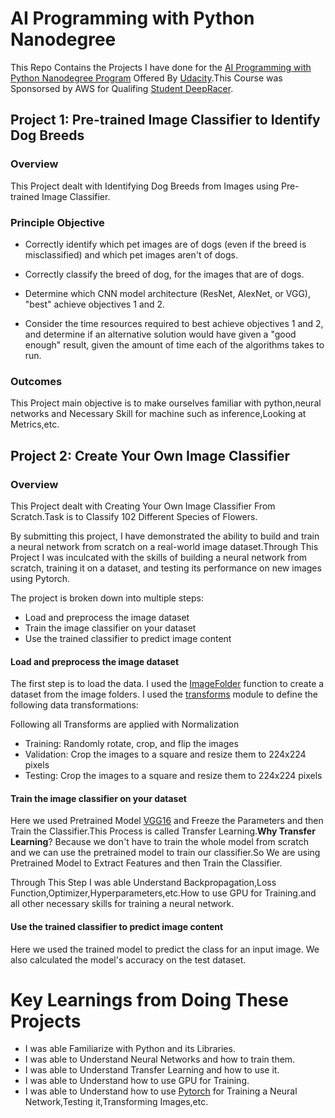 # AI Programming with Python Nanodegree

This Repo Contains the Projects I have done for the [AI Programming with Python Nanodegree Program](https://www.udacity.com/course/ai-programming-python-nanodegree--nd089) Offered By [Udacity](https://www.udacity.com/).This Course was Sponsorsed by AWS for Qualifing [Student DeepRacer](https://student.deepracer.com).



## Project 1: Pre-trained Image Classifier to Identify Dog Breeds

### Overview

This Project dealt with Identifying Dog Breeds from Images using Pre-trained Image Classifier.

### Principle Objective

* Correctly identify which pet images are of dogs (even if the breed is misclassified) and which pet images aren't of dogs.

* Correctly classify the breed of dog, for the images that are of dogs.

* Determine which CNN model architecture (ResNet, AlexNet, or VGG), "best" achieve objectives 1 and 2.

* Consider the time resources required to best achieve objectives 1 and 2, and determine if an alternative  solution would have given a "good enough" result, given the amount of time each of the algorithms takes to run.

### Outcomes

This Project main objective is to make ourselves familiar with python,neural networks and Necessary Skill for machine such as inference,Looking at Metrics,etc.

## Project 2: Create Your Own Image Classifier

### Overview

This Project dealt with Creating Your Own Image Classifier From Scratch.Task is to Classify 102 Different Species of Flowers.

By submitting this project, I have demonstrated the ability to build and train a neural network from scratch on a real-world image dataset.Through This Project I was inculcated with the skills of building a neural network from scratch, training it on a dataset, and testing its performance on new images using Pytorch.

The project is broken down into multiple steps:

* Load and preprocess the image dataset
* Train the image classifier on your dataset
* Use the trained classifier to predict image content

#### Load and preprocess the image dataset

The first step is to load the data. I used the [ImageFolder](https://pytorch.org/vision/main/generated/torchvision.datasets.ImageFolder.html) function to create a dataset from the image folders. I used the [transforms](https://pytorch.org/vision/0.8/transforms.html) module to define the following data transformations:

Following all Transforms are applied with Normalization

* Training: Randomly rotate, crop, and flip the images
* Validation: Crop the images to a square and resize them to 224x224 pixels
* Testing: Crop the images to a square and resize them to 224x224 pixels


#### Train the image classifier on your dataset

Here we used Pretrained Model [VGG16](https://arxiv.org/abs/1409.1556v6) and Freeze the Parameters and then Train the Classifier.This Process is called Transfer Learning.**Why Transfer Learning**? Because we don't have to train the whole model from scratch and we can use the pretrained model to train our classifier.So We are using Pretrained Model to Extract Features and then Train the Classifier.

Through This Step I was able Understand Backpropagation,Loss Function,Optimizer,Hyperparameters,etc.How to use GPU for Training.and all other necessary skills for training a neural network.

#### Use the trained classifier to predict image content

Here we used the trained model to predict the class for an input image. We also calculated the model's accuracy on the test dataset.



# Key Learnings from Doing These Projects

* I was able Familiarize with Python and its Libraries.
* I was able to Understand Neural Networks and how to train them.
* I was able to Understand Transfer Learning and how to use it.
* I was able to Understand how to use GPU for Training.
* I was able to Understand how to use [Pytorch](https://pytorch.org) for Training a Neural Network,Testing it,Transforming Images,etc.

